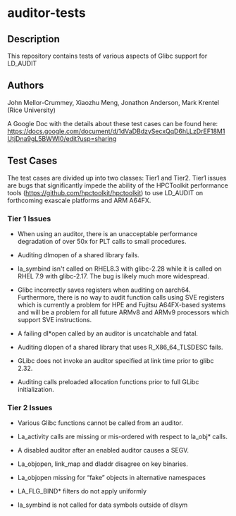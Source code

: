 # auditor-tests

## Description 

This repository contains tests of various aspects of Glibc support for LD_AUDIT

## Authors

 John Mellor-Crummey, Xiaozhu Meng, Jonathon Anderson, Mark Krentel
 (Rice University)

 A Google Doc with the details about these test cases can be found here:
 https://docs.google.com/document/d/1dVaDBdzySecxQqD6hLLzDrEF18M1UtjDna9gL5BWWI0/edit?usp=sharing

## Test Cases

The test cases are divided up into two classes: Tier1 and Tier2. Tier1 issues are bugs that
significantly impede the ability of the HPCToolkit performance tools 
(https://github.com/hpctoolkit/hpctoolkit) to use LD_AUDIT on forthcoming exascale platforms 
and ARM A64FX.

### Tier 1 Issues

- When using an auditor, there is an unacceptable performance degradation
  of over 50x for PLT calls to small procedures.

- Auditing dlmopen of a shared library fails.  

- la_symbind isn't called on RHEL8.3 with glibc-2.28 while it is called on 
  RHEL 7.9 with glibc-2.17. The bug is likely much more widespread.

- Glibc incorrectly saves registers when auditing on aarch64. 
  Furthermore, there is no way to audit function calls using SVE registers which is currently a problem for 
  HPE and Fujitsu A64FX-based systems and will be a problem for all future ARMv8 and ARMv9 processors which support SVE instructions.

- A failing dl*open called by an auditor is uncatchable and fatal.

- Auditing dlopen of a shared library that uses R_X86_64_TLSDESC fails.

- GLibc does not invoke an auditor specified at link time prior to
  glibc 2.32.

- Auditing calls preloaded allocation functions prior to full GLibc initialization.

### Tier 2 Issues

- Various Glibc functions cannot be called from an auditor.

- La_activity calls are missing or mis-ordered with respect to la_obj* calls.

- A disabled auditor after an enabled auditor causes a SEGV.

- La_objopen, link_map and dladdr disagree on key binaries.

- La_objopen missing for “fake” objects in alternative namespaces

- LA_FLG_BIND* filters do not apply uniformly

- la_symbind is not called for data symbols outside of dlsym
